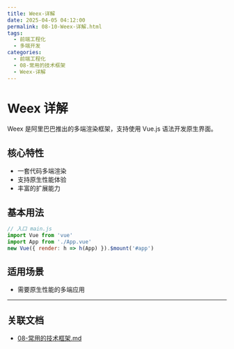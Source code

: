 ```yaml
---
title: Weex-详解
date: 2025-04-05 04:12:00
permalink: 08-10-Weex-详解.html
tags:
  - 前端工程化
  - 多端开发
categories:
  - 前端工程化
  - 08-常用的技术框架
  - Weex-详解
---
```


# Weex 详解

Weex 是阿里巴巴推出的多端渲染框架，支持使用 Vue.js 语法开发原生界面。

## 核心特性

- 一套代码多端渲染
- 支持原生性能体验
- 丰富的扩展能力

## 基本用法

```js
// 入口 main.js
import Vue from 'vue'
import App from './App.vue'
new Vue({ render: h => h(App) }).$mount('#app')
```

## 适用场景

- 需要原生性能的多端应用

---

## 关联文档

- [08-常用的技术框架.md](./08-常用的技术框架.md)